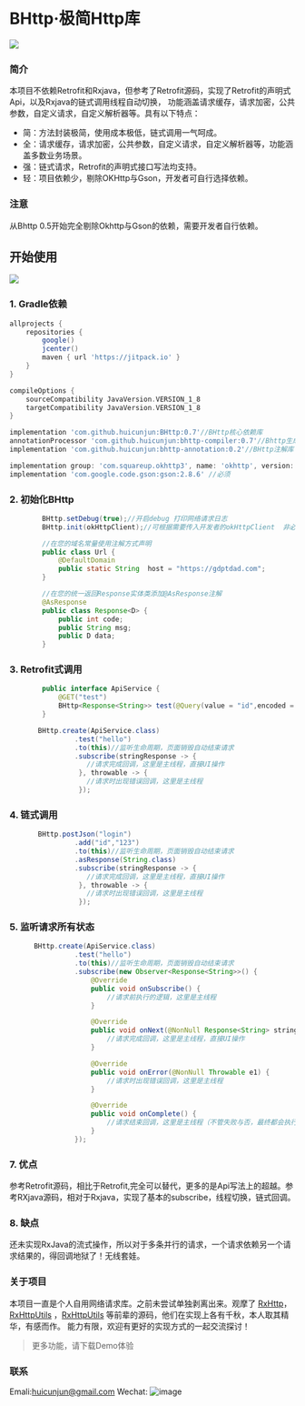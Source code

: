 # BHttp·极简Http库

<img src="https://v1.jinrishici.com/all.svg">

### 简介

本项目不依赖Retrofit和Rxjava，但参考了Retrofit源码，实现了Retrofit的声明式Api，以及Rxjava的链式调用线程自动切换，
功能涵盖请求缓存，请求加密，公共参数，自定义请求，自定义解析器等。具有以下特点：

* 简：方法封装极简，使用成本极低，链式调用一气呵成。
* 全：请求缓存，请求加密，公共参数，自定义请求，自定义解析器等，功能涵盖多数业务场景。
* 强：链式请求，Retrofit的声明式接口写法均支持。
* 轻：项目依赖少，剔除OKHttp与Gson，开发者可自行选择依赖。

### 注意
从Bhttp 0.5开始完全剔除Okhttp与Gson的依赖，需要开发者自行依赖。



## 开始使用
 [![](https://jitpack.io/v/huicunjun/BHttp.svg)](https://jitpack.io/#huicunjun/BHttp)
### 1.  Gradle依赖

```groovy
allprojects {
    repositories {
        google()
        jcenter()
        maven { url 'https://jitpack.io' }
    }
}

compileOptions {
    sourceCompatibility JavaVersion.VERSION_1_8
    targetCompatibility JavaVersion.VERSION_1_8
}

implementation 'com.github.huicunjun:BHttp:0.7'//BHttp核心依赖库
annotationProcessor 'com.github.huicunjun:bhttp-compiler:0.7'//Bhttp生成库 kotlin项目请使用kapt
implementation 'com.github.huicunjun:bhttp-annotation:0.2'//BHttp注解库

implementation group: 'com.squareup.okhttp3', name: 'okhttp', version: '4.7.2'//必须
implementation 'com.google.code.gson:gson:2.8.6' //必须
```
### 2.  初始化BHttp

```java
        BHttp.setDebug(true);//开启debug 打印网络请求日志
        BHttp.init(okHttpClient);//可根据需要传入开发者的okHttpClient  非必须

        //在您的域名常量使用注解方式声明
        public class Url {
            @DefaultDomain
            public static String  host = "https://gdptdad.com";
        }

        //在您的统一返回Response实体类添加@AsResponse注解
        @AsResponse
        public class Response<D> {
            public int code;
            public String msg;
            public D data;
        }

```
### 3.  Retrofit式调用

```java
        public interface ApiService {
            @GET("test")
            BHttp<Response<String>> test(@Query(value = "id",encoded = true) String id);
        }

       BHttp.create(ApiService.class)
                .test("hello")
                .to(this)//监听生命周期，页面销毁自动结束请求
                .subscribe(stringResponse -> {
                   //请求完成回调，这里是主线程，直接UI操作
                 }, throwable -> {
                   //请求时出现错误回调，这里是主线程        
                 });

```

### 4.  链式调用
```java
       BHttp.postJson("login")
                .add("id","123")
                .to(this)//监听生命周期，页面销毁自动结束请求
                .asResponse(String.class)
                .subscribe(stringResponse -> {
                   //请求完成回调，这里是主线程，直接UI操作
                 }, throwable -> {
                   //请求时出现错误回调，这里是主线程        
                 });

```
### 5.  监听请求所有状态
```java
      BHttp.create(ApiService.class)
                .test("hello")
                .to(this)//监听生命周期，页面销毁自动结束请求
                .subscribe(new Observer<Response<String>>() {
                    @Override
                    public void onSubscribe() {
                        //请求前执行的逻辑，这里是主线程
                    }

                    @Override
                    public void onNext(@NonNull Response<String> stringResponse) {
                        //请求完成回调，这里是主线程，直接UI操作
                    }

                    @Override
                    public void onError(@NonNull Throwable e1) {
                        //请求时出现错误回调，这里是主线程
                    }

                    @Override
                    public void onComplete() {
                        //请求结束回调，这里是主线程（不管失败与否，最终都会执行改方法！）
                    }
                });

```
### 7.  优点  
参考Retrofit源码，相比于Retrofit,完全可以替代，更多的是Api写法上的超越。参考RXjava源码，相对于Rxjava，实现了基本的subscribe，线程切换，链式回调。

### 8.  缺点  
还未实现RxJava的流式操作，所以对于多条并行的请求，一个请求依赖另一个请求结果的，得回调地狱了！无线套娃。

                
### 关于项目
本项目一直是个人自用网络请求库。之前未尝试单独剥离出来。观摩了 [RxHttp](https://github.com/liujingxing/okhttp-RxHttp "RxHttp")，[RxHttpUtils](https://github.com/lygttpod/RxHttpUtils) ，[RxHttpUtils](https://github.com/lygttpod/RxHttpUtils) 等前辈的源码，他们在实现上各有千秋，本人取其精华，有感而作。
能力有限，欢迎有更好的实现方式的一起交流探讨！

> 更多功能，请下载Demo体验

### 联系
Emali:huicunjun@gmail.com
Wechat:
![image](https://github.com/huicunjun/BHttp/screen/wechat.jpg)

